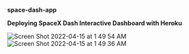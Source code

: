 **space-dash-app**

**Deploying SpaceX Dash Interactive Dashboard with Heroku**




![Screen Shot 2022-04-15 at 1 49 54 AM](https://user-images.githubusercontent.com/64438820/163527262-506244d5-f567-4142-806d-c78f5ad5e75e.png)
![Screen Shot 2022-04-15 at 1 49 36 AM](https://user-images.githubusercontent.com/64438820/163527278-d719c9b5-4f75-4c64-ba2e-5b8b8da7afbe.png)
